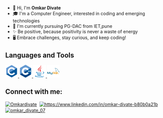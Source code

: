 - 👋 Hi, I'm <b>Omkar Divate</b>
- 🎓 I'm a Computer Engineer, interested in coding and emerging technologies
- 🔭 I'm currently pursuing PG-DAC from IET,pune
- ✨ Be positive, because positivity is never a waste of energy
- 🖥️ Embrace challenges, stay curious, and keep coding!


<h2>Languages and Tools</h2>
<a href="https://www.cprogramming.com/" target="_blank" rel="noreferrer"> <img src="https://raw.githubusercontent.com/devicons/devicon/master/icons/c/c-original.svg" alt="c" width="40" height="40"/> </a>  
<a href="https://www.w3schools.com/cpp/" target="_blank" rel="noreferrer"> <img src="https://raw.githubusercontent.com/devicons/devicon/master/icons/cplusplus/cplusplus-original.svg" alt="cplusplus" width="40" height="40"/> </a>  
<a href="https://www.java.com" target="_blank" rel="noreferrer"> <img src="https://raw.githubusercontent.com/devicons/devicon/master/icons/java/java-original.svg" alt="java" width="40" height="40"/> </a>  
<a href="https://www.mysql.com/" target="_blank" rel="noreferrer"> <img src="https://raw.githubusercontent.com/devicons/devicon/master/icons/mysql/mysql-original-wordmark.svg" alt="mysql" width="40" height="40"/> </a>


<h2 align="left">Connect with me:</h2>
<a href="https://instagram.com/omkar_divate_07" target="blank"><img align="center" src="https://blog.geekhunter.com.br/wp-content/uploads/2017/08/github-768x384.png" alt="Omkardivate" height="30" width="60" /></a>&nbsp
<a href="https://www.linkedin.com/in/omkar-divate-b80b0a21b" target="blank"><img align="center" src="https://www.socialmediabutterflyblog.com/wp-content/uploads/sites/567/2019/02/linkedin-660x495.jpg" alt="https://www.linkedin.com/in/omkar-divate-b80b0a21b" height="40" width="60" /></a>
<a href="https://instagram.com/omkar_divate_07" target="blank"><img align="center" src="https://raw.githubusercontent.com/rahuldkjain/github-profile-readme-generator/master/src/images/icons/Social/instagram.svg" alt="omkar_divate_07" height="30" width="40" /></a>

   
 
   
 





<!--
**Omkardivate/Omkardivate** is a ✨ _special_ ✨ repository because its `README.md` (this file) appears on your GitHub profile.

Here are some ideas to get you started:

- 🔭 I’m currently working on ...
- 🌱 I’m currently learning ...
- 👯 I’m looking to collaborate on ...
- 🤔 I’m looking for help with ...
- 💬 Ask me about ...
- 📫 How to reach me: ...
- 😄 Pronouns: ...
- ⚡ Fun fact: ...
-->
